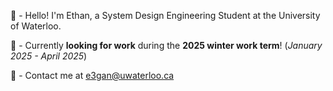 👋 - Hello! I'm Ethan, a System Design Engineering Student at the University of Waterloo.                                            

👜 - Currently **looking for work** during the **2025 winter work term**! (_January 2025 - April 2025_)                                              

🚀 - Contact me at e3gan@uwaterloo.ca

<!---
kobotabby/kobotabby is a ✨ special ✨ repository because its `README.md` (this file) appears on your GitHub profile.
You can click the Preview link to take a look at your changes.
--->
